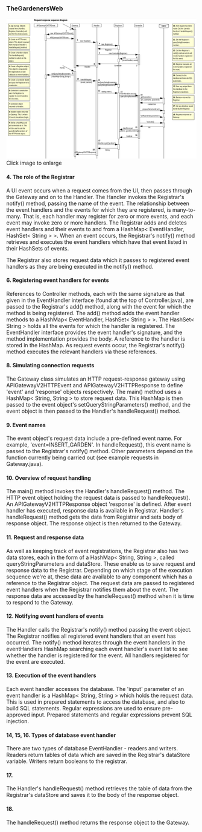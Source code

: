 ### TheGardenersWeb

![Request_response_sequence_diagram](https://github.com/PaulGreer1/TheGardenersWeb/blob/main/REQUEST_RESPONSE_SEQUENCE_DIAGRAM.png)
Click image to enlarge

#### 4. The role of the Registrar
A UI event occurs when a request comes from the UI, then passes through the Gateway and on to the Handler. The Handler invokes the Registrar's notify() method, passing the name of the event. The relationship between the event handlers and the events for which they are registered, is many-to-many. That is, each handler may register for zero or more events, and each event may invoke zero or more handlers. The Registrar adds and deletes event handlers and their events to and from a HashMap< EventHandler, HashSet< String > >. When an event occurs, the Registrar's notify() method retrieves and executes the event handlers which have that event listed in their HashSets of events.

The Registrar also stores request data which it passes to registered event handlers as they are being executed in the notify() method.

#### 6. Registering event handlers for events
References to Controller methods, each with the same signature as that given in the EventHandler interface (found at the top of Controller.java), are passed to the Registrar's add() method, along with the event for which the method is being registered. The add() method adds the event handler methods to a HashMap< EventHandler, HashSet< String > >. The HashSet< String > holds all the events for which the handler is registered. The EventHandler interface provides the event handler's signature, and the method implementation provides the body. A reference to the handler is stored in the HashMap. As request events occur, the Registrar's notify() method executes the relevant handlers via these references.

#### 8. Simulating connection requests
The Gateway class simulates an HTTP request-response gateway using APIGatewayV2HTTPEvent and APIGatewayV2HTTPResponse to define 'event' and 'response' objects respectively. The main() method uses a HashMap< String, String > to store request data. This HashMap is then passed to the event object's setQueryStringParameters() method, and the event object is then passed to the Handler's handleRequest() method.

#### 9. Event names
The event object's request data include a pre-defined event name. For example, 'event=INSERT_GARDEN'. In handleRequest(), this event name is passed to the Registrar's notify() method. Other parameters depend on the function currently being carried out (see example requests in Gateway.java).

#### 10. Overview of request handling
The main() method invokes the Handler's handleRequest() method. The HTTP event object holding the request data is passed to handleRequest(). An APIGatewayV2HTTPResponse object 'response' is defined. After event handler has executed, response data is available in Registrar. Handler's handleRequest() method gets the data from Registrar and sets body of response object. The response object is then returned to the Gateway.

#### 11. Request and response data
As well as keeping track of event registrations, the Registrar also has two data stores, each in the form of a HashMap< String, String >, called queryStringParameters and dataStore. These enable us to save request and response data to the Registrar. Depending on which stage of the execution sequence we're at, these data are available to any component which has a reference to the Registrar object. The request data are passed to registered event handlers when the Registrar notifies them about the event. The response data are accessed by the handleRequest() method when it is time to respond to the Gateway.

#### 12. Notifying event handlers of events
The Handler calls the Registrar's notify() method passing the event object. The Registrar notifies all registered event handlers that an event has occurred. The notify() method iterates through the event handlers in the eventHandlers HashMap searching each event handler's event list to see whether the handler is registered for the event. All handlers registered for the event are executed.

#### 13. Execution of the event handlers
Each event handler accesses the database. The 'input' parameter of an event handler is a HashMap< String, String > which holds the request data. This is used in prepared statements to access the database, and also to build SQL statements. Regular expressions are used to ensure pre-approved input. Prepared statements and regular expressions prevent SQL injection.

#### 14, 15, 16. Types of database event handler
There are two types of database EventHandler - readers and writers. Readers return tables of data which are saved in the Registrar's dataStore variable. Writers return booleans to the registrar.

#### 17.
The Handler's handleRequest() method retrieves the table of data from the Registrar's dataStore and saves it to the body of the response object.

#### 18.
The handleRequest() method returns the response object to the Gateway.
